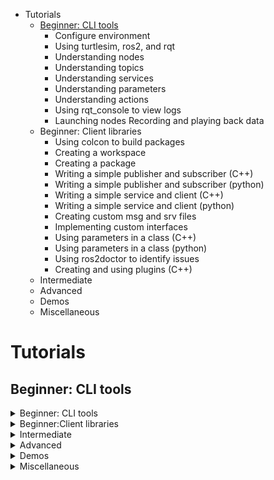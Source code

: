 <!--
 FileName:      ros2
 Author:        8ucchiman
 CreatedDate:   2023-06-06 12:18:51
 LastModified:  2023-01-25 10:56:12 +0900
 Reference:     8ucchiman.jp
 Description:   ---
-->


- Tutorials
    - [Beginner: CLI tools](#Beginner-CLI-tools)
        - Configure environment
        - Using turtlesim, ros2, and rqt
        - Understanding nodes
        - Understanding topics
        - Understanding services
        - Understanding parameters
        - Understanding actions
        - Using rqt_console to view logs
        - Launching nodes
        Recording and playing back data
    - Beginner: Client libraries
        - Using colcon to build packages
        - Creating a workspace
        - Creating a package
        - Writing a simple publisher and subscriber (C++)
        - Writing a simple publisher and subscriber (python)
        - Writing a simple service and client (C++)
        - Writing a simple service and client (python)
        - Creating custom msg and srv files
        - Implementing custom interfaces
        - Using parameters in a class (C++)
        - Using parameters in a class (python)
        - Using ros2doctor to identify issues
        - Creating and using plugins (C++)
    - Intermediate
    - Advanced
    - Demos
    - Miscellaneous


# Tutorials
## Beginner: CLI tools
<details>
<summary>Beginner: CLI tools</summary>
 <div>

 ## Understanding nodes <br />
  ![Nodes-TopicandService](https://github.com/Bucchiman/readme/assets/52972710/364045e8-c84d-4ec9-89d2-0c79521b5134) <br />
 ## Understanding topics <br />
  ![Topic-MultiplePublisherandMultipleSubscriber](https://github.com/Bucchiman/readme/assets/52972710/c0eb35d1-f8a4-47a9-8584-cfd9074e4a27) <br />
 ## Understanding services <br />
  ![Service-MultipleServiceClient](https://github.com/Bucchiman/readme/assets/52972710/aa765780-905d-4fb5-af2e-a09ab8daad0f) <br />
 ## Understanding parameters <br />
 ## Understanding actions <br />
  ![Action-SingleActionClient](https://github.com/Bucchiman/readme/assets/52972710/72bd0938-0094-451b-a605-ae503dce417f) <br />
 ## Launching nodes
 </div>
</details>

<details>
<summary>Beginner:Client libraries</summary>
## Using parameters in a class(C++)

 ### Background
 When making your own nodes you will sometimes need to add parameters that can be set from the launch file. <br />
 This tutorial will show you how to create those parameters in a c++ class, and how to set them in a launch file.

## Using ros2doctor to identify issues
### Background
 When your ROS2 setup is not running as expected, you can check its settings with the `ros2doctor` tool. <br />
 `ros2doctor` checks all aspects of ROS 2, including platform, version, network, environment, running systems and more, and warns you about possible errors and reasons for issues.
## Creating and using plugins(C++)
 This tutorial is derived from [https://wiki.ros.org/pluginlib](https://wiki.ros.org/pluginlib) and [Writing and Using a Simple Plugin Tutorial](http://wiki.ros.org/pluginlib/Tutorials/Writing%20and%20Using%20a%20Simple%20Plugin) <br />
 pluginlib is a C++ library for loading and unloading plugins from within a ROS package. Plugins are dynamically loadable classes that are loaded from a runtime library(i.e. shared object, dynamically linked library).
 With pluginlib, one does not have to explicitly link their application against the library containing the classes -
 instead pluginlib can open a library containing exported classes at any point without the application having any prior awareness of the library or the header file containing the class definition.
 Plugins are useful for extending/modifying application behavior without needing the application source code.

</details>
<details>
 <summary>Intermediate</summary>
## Managing Dependencies with rosdep
### What is rosdep?
 依存管理コマンド。colconはビルドするだけで依存関係まで解決しない。
 rosdepはpackage.xmlから依存関係のチェックをする。

### What is `package.xml`?
依存関係に関するファイル。
- \<depend\>
- \<test_depend\> ... `gtest`
- \<exec_depend\>
- \<build_depend\>
- \<build_export_depend\>

## Creating an action
### Background


## Writing an action server and client(C++)
## Composing multiple nodes in a single process
## Monitoring for parameter changes(C++)
## Launch
## tf2
## Testing
## URDF
</details>
<details>
 <summary>Advanced</summary>
</details>
<details>
 <summary>Demos</summary>
</details>
<details>
 <summary>Miscellaneous</summary>
</details>
